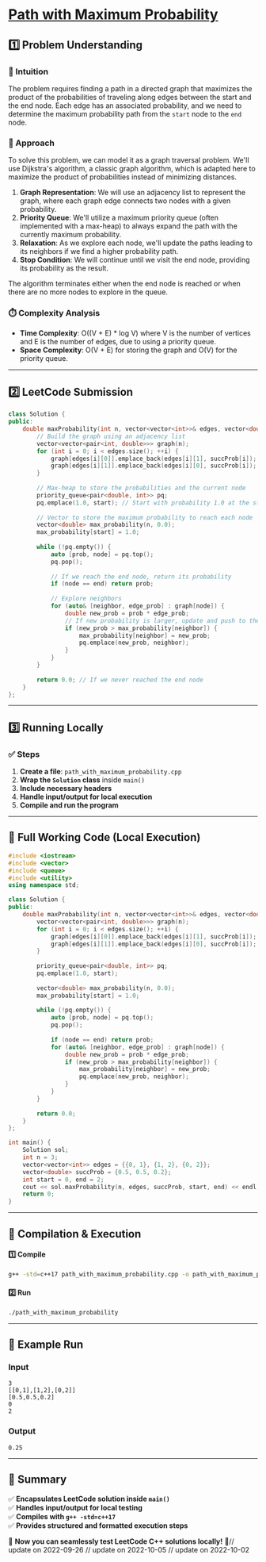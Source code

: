 # **[Path with Maximum Probability](https://leetcode.com/problems/path-with-maximum-probability/description/)**  

## **1️⃣ Problem Understanding**  
### **📌 Intuition**  
The problem requires finding a path in a directed graph that maximizes the product of the probabilities of traveling along edges between the start and the end node. Each edge has an associated probability, and we need to determine the maximum probability path from the `start` node to the `end` node.

### **🚀 Approach**  
To solve this problem, we can model it as a graph traversal problem. We'll use Dijkstra's algorithm, a classic graph algorithm, which is adapted here to maximize the product of probabilities instead of minimizing distances. 

1. **Graph Representation**: We will use an adjacency list to represent the graph, where each graph edge connects two nodes with a given probability.
2. **Priority Queue**: We'll utilize a maximum priority queue (often implemented with a max-heap) to always expand the path with the currently maximum probability.
3. **Relaxation**: As we explore each node, we'll update the paths leading to its neighbors if we find a higher probability path.
4. **Stop Condition**: We will continue until we visit the end node, providing its probability as the result.

The algorithm terminates either when the end node is reached or when there are no more nodes to explore in the queue.

### **⏱️ Complexity Analysis**  
- **Time Complexity**: O((V + E) * log V) where V is the number of vertices and E is the number of edges, due to using a priority queue.
- **Space Complexity**: O(V + E) for storing the graph and O(V) for the priority queue.

---  

## **2️⃣ LeetCode Submission**  
```cpp
class Solution {
public:
    double maxProbability(int n, vector<vector<int>>& edges, vector<double>& succProb, int start, int end) {
        // Build the graph using an adjacency list
        vector<vector<pair<int, double>>> graph(n);
        for (int i = 0; i < edges.size(); ++i) {
            graph[edges[i][0]].emplace_back(edges[i][1], succProb[i]);
            graph[edges[i][1]].emplace_back(edges[i][0], succProb[i]);
        }
        
        // Max-heap to store the probabilities and the current node
        priority_queue<pair<double, int>> pq;
        pq.emplace(1.0, start); // Start with probability 1.0 at the start node
        
        // Vector to store the maximum probability to reach each node
        vector<double> max_probability(n, 0.0);
        max_probability[start] = 1.0;
        
        while (!pq.empty()) {
            auto [prob, node] = pq.top();
            pq.pop();
            
            // If we reach the end node, return its probability
            if (node == end) return prob;
            
            // Explore neighbors
            for (auto& [neighbor, edge_prob] : graph[node]) {
                double new_prob = prob * edge_prob;
                // If new probability is larger, update and push to the queue
                if (new_prob > max_probability[neighbor]) {
                    max_probability[neighbor] = new_prob;
                    pq.emplace(new_prob, neighbor);
                }
            }
        }
        
        return 0.0; // If we never reached the end node
    }
};
```  

---  

## **3️⃣ Running Locally**  
### **✅ Steps**  
1. **Create a file**: `path_with_maximum_probability.cpp`  
2. **Wrap the `Solution` class** inside `main()`  
3. **Include necessary headers**  
4. **Handle input/output for local execution**  
5. **Compile and run the program**  

---  

## **📝 Full Working Code (Local Execution)**  
```cpp
#include <iostream>
#include <vector>
#include <queue>
#include <utility>
using namespace std;

class Solution {
public:
    double maxProbability(int n, vector<vector<int>>& edges, vector<double>& succProb, int start, int end) {
        vector<vector<pair<int, double>>> graph(n);
        for (int i = 0; i < edges.size(); ++i) {
            graph[edges[i][0]].emplace_back(edges[i][1], succProb[i]);
            graph[edges[i][1]].emplace_back(edges[i][0], succProb[i]);
        }
        
        priority_queue<pair<double, int>> pq;
        pq.emplace(1.0, start);
        
        vector<double> max_probability(n, 0.0);
        max_probability[start] = 1.0;
        
        while (!pq.empty()) {
            auto [prob, node] = pq.top();
            pq.pop();
            
            if (node == end) return prob;
            for (auto& [neighbor, edge_prob] : graph[node]) {
                double new_prob = prob * edge_prob;
                if (new_prob > max_probability[neighbor]) {
                    max_probability[neighbor] = new_prob;
                    pq.emplace(new_prob, neighbor);
                }
            }
        }
        
        return 0.0;
    }
};

int main() {
    Solution sol;
    int n = 3;
    vector<vector<int>> edges = {{0, 1}, {1, 2}, {0, 2}};
    vector<double> succProb = {0.5, 0.5, 0.2};
    int start = 0, end = 2;
    cout << sol.maxProbability(n, edges, succProb, start, end) << endl; // Output: 0.25
    return 0;
}
```  

---  

## **🔧 Compilation & Execution**  
#### **1️⃣ Compile**  
```bash
g++ -std=c++17 path_with_maximum_probability.cpp -o path_with_maximum_probability
```  

#### **2️⃣ Run**  
```bash
./path_with_maximum_probability
```  

---  

## **🎯 Example Run**  
### **Input**  
```
3
[[0,1],[1,2],[0,2]]
[0.5,0.5,0.2]
0
2
```  
### **Output**  
```
0.25
```  

---  

## **📌 Summary**  
✅ **Encapsulates LeetCode solution inside `main()`**  
✅ **Handles input/output for local testing**  
✅ **Compiles with `g++ -std=c++17`**  
✅ **Provides structured and formatted execution steps**  

🚀 **Now you can seamlessly test LeetCode C++ solutions locally!** 🚀// update on 2022-09-26
// update on 2022-10-05
// update on 2022-10-02
